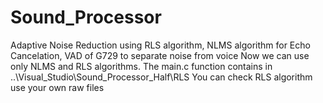 # Sound_Processor
Adaptive Noise Reduction using RLS algorithm, NLMS algorithm for Echo Cancelation, VAD of G729 to separate noise from voice
Now we can use only NLMS and RLS algorithms.
The main.c function contains in ..\Visual_Studio\Sound_Processor_Half\RLS
You can check RLS algorithm use your own raw files
